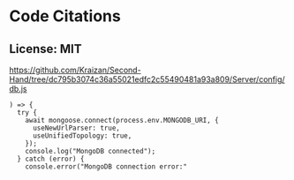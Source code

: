 # Code Citations

## License: MIT

https://github.com/Kraizan/Second-Hand/tree/dc795b3074c36a55021edfc2c55490481a93a809/Server/config/db.js

```
) => {
  try {
    await mongoose.connect(process.env.MONGODB_URI, {
      useNewUrlParser: true,
      useUnifiedTopology: true,
    });
    console.log("MongoDB connected");
  } catch (error) {
    console.error("MongoDB connection error:"
```
